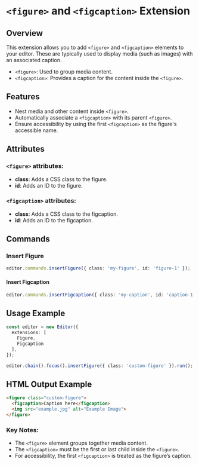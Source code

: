 # `<figure>` and `<figcaption>` Extension

## Overview

This extension allows you to add `<figure>` and `<figcaption>` elements to your editor. These are typically used to display media (such as images) with an associated caption.

- `<figure>`: Used to group media content.
- `<figcaption>`: Provides a caption for the content inside the `<figure>`.

## Features

- Nest media and other content inside `<figure>`.
- Automatically associate a `<figcaption>` with its parent `<figure>`.
- Ensure accessibility by using the first `<figcaption>` as the figure's accessible name.

## Attributes

### `<figure>` attributes:
- **class**: Adds a CSS class to the figure.
- **id**: Adds an ID to the figure.

### `<figcaption>` attributes:
- **class**: Adds a CSS class to the figcaption.
- **id**: Adds an ID to the figcaption.

## Commands

### Insert Figure
```typescript
editor.commands.insertFigure({ class: 'my-figure', id: 'figure-1' });
```

#### Insert Figcaption

```typescript
editor.commands.insertFigcaption({ class: 'my-caption', id: 'caption-1' });
```

## Usage Example

```typescript
const editor = new Editor({
  extensions: [
    Figure,
    Figcaption
  ],
});

editor.chain().focus().insertFigure({ class: 'custom-figure' }).run();

```

## HTML Output Example

```html
<figure class="custom-figure">
  <figcaption>Caption here</figcaption>
  <img src="example.jpg" alt="Example Image">
</figure>
```

### Key Notes:
- The `<figure>` element groups together media content.
- The `<figcaption>` must be the first or last child inside the `<figure>`.
- For accessibility, the first `<figcaption>` is treated as the figure’s caption.
